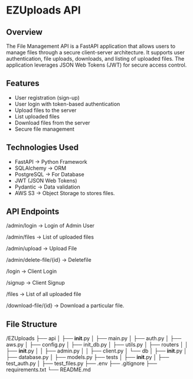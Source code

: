 # EZUploads API

## Overview

The File Management API is a FastAPI application that allows users to manage files through a secure client-server architecture. It supports user authentication, file uploads, downloads, and listing of uploaded files. The application leverages JSON Web Tokens (JWT) for secure access control.

## Features

- User registration (sign-up)
- User login with token-based authentication
- Upload files to the server
- List uploaded files
- Download files from the server
- Secure file management

## Technologies Used

- FastAPI -> Python Framework
- SQLAlchemy -> ORM
- PostgreSQL -> For Database
- JWT (JSON Web Tokens)
- Pydantic -> Data validation
- AWS S3 -> Object Storage to stores files.

## API Endpoints

/admin/login -> Login of Admin User

/admin/files -> List of uploaded files

/admin/upload -> Upload File

/admin/delete-file/{id} -> Deletefile

/login -> Client Login

/signup -> Client Signup

/files -> List of all uploaded file

/download-file/{id} -> Download a particular file.

## File Structure

/EZUploads
├── api
│ ├── **init**.py
│ ├── main.py
│ ├── auth.py
│ ├── aws.py
│ ├── config.py
│ ├── init_db.py
│ ├── utils.py
│ ├── routers
│ │ ├── **init**.py
│ │ ├── admin.py
│ │ ├── client.py
│ └── db
│ ├── **init**.py
│ ├── database.py
│ ├── models.py
├── tests
│ ├── **init**.py
│ ├── test_auth.py
│ ├── test_files.py
├── .env
├── .gitignore
├── requirements.txt
└── README.md
